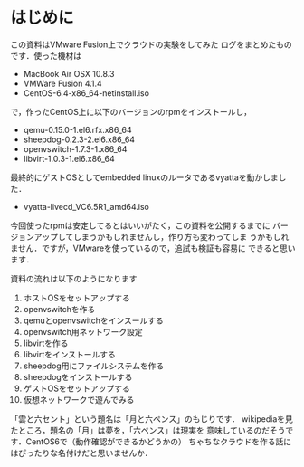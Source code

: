 # はじめに

この資料はVMware Fusion上でクラウドの実験をしてみた
ログをまとめたものです．使った機材は
* MacBook Air OSX 10.8.3
* VMWare Fusion 4.1.4
* CentOS-6.4-x86_64-netinstall.iso

で，作ったCentOS上に以下のバージョンのrpmをインストールし，

* qemu-0.15.0-1.el6.rfx.x86_64
* sheepdog-0.2.3-2.el6.x86_64
* openvswitch-1.7.3-1.x86_64
* libvirt-1.0.3-1.el6.x86_64

最終的にゲストOSとしてembedded linuxのルータであるvyattaを動かしました．

* vyatta-livecd_VC6.5R1_amd64.iso

今回使ったrpmは安定してるとはいいがたく，この資料を公開するまでに
バージョンアップしてしまうかもしれませんし，作り方も変わってしま
うかもしれません．ですが，VMwareを使っているので，追試も検証も容易に
できると思います．

資料の流れは以下のようになります

1. ホストOSをセットアップする
2. openvswitchを作る
3. qemuとopenvswitchをインスールする
4. openvswitch用ネットワーク設定
5. libvirtを作る
6. libvirtをインストールする
7. sheepdog用にファイルシステムを作る
8. sheepdogをインストールする
9. ゲストOSをセットアップする
10. 仮想ネットワークで遊んでみる

「雲と六セント」という題名は「月と六ペンス」のもじりです．
wikipediaを見たところ，題名の「月」は夢を，「六ペンス」は現実を
意味しているのだそうです．CentOS6で（動作確認ができるかどうかの）
ちゃちなクラウドを作る話にはぴったりな名付けだと思いませんか．
